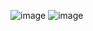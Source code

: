 ![image](https://github.com/user-attachments/assets/1bc19c20-b2fd-489d-a692-bd13f9427811)
![image](https://github.com/user-attachments/assets/86bdb250-1d8c-449b-b53b-07e4aa726bf8)
